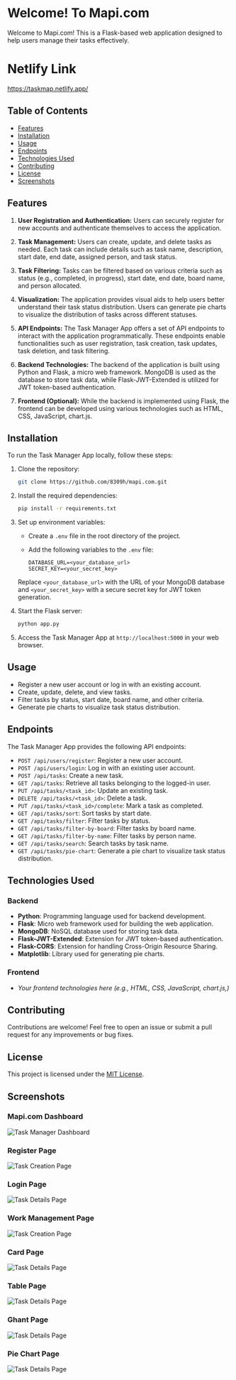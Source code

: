 # Welcome! To Mapi.com

Welcome to Mapi.com! This is a Flask-based web application designed to help users manage their tasks effectively.

# Netlify Link
https://taskmap.netlify.app/

## Table of Contents

- [Features](#features)
- [Installation](#installation)
- [Usage](#usage)
- [Endpoints](#endpoints)
- [Technologies Used](#technologies-used)
- [Contributing](#contributing)
- [License](#license)
- [Screenshots](#screenshots)

<!-- ## Features

- User registration and authentication
- Creating, updating, and deleting tasks
- Filtering tasks by various criteria (e.g., status, start date, board name)
- Generating pie charts to visualize task status distribution
Sure, here's a brief functionality overview that you can include in your repository:

--- -->

## Features


1. **User Registration and Authentication:** Users can securely register for new accounts and authenticate themselves to access the application.

2. **Task Management:** Users can create, update, and delete tasks as needed. Each task can include details such as task name, description, start date, end date, assigned person, and task status.

3. **Task Filtering:** Tasks can be filtered based on various criteria such as status (e.g., completed, in progress), start date, end date, board name, and person allocated.

4. **Visualization:** The application provides visual aids to help users better understand their task status distribution. Users can generate pie charts to visualize the distribution of tasks across different statuses.

5. **API Endpoints:** The Task Manager App offers a set of API endpoints to interact with the application programmatically. These endpoints enable functionalities such as user registration, task creation, task updates, task deletion, and task filtering.

6. **Backend Technologies:** The backend of the application is built using Python and Flask, a micro web framework. MongoDB is used as the database to store task data, while Flask-JWT-Extended is utilized for JWT token-based authentication.

7. **Frontend (Optional):** While the backend is implemented using Flask, the frontend can be developed using various technologies such as HTML, CSS, JavaScript, chart.js.


## Installation

To run the Task Manager App locally, follow these steps:

1. Clone the repository:

   ```bash
   git clone https://github.com/8309h/mapi.com.git
   ```

2. Install the required dependencies:

   ```bash
   pip install -r requirements.txt
   ```

3. Set up environment variables:

   - Create a `.env` file in the root directory of the project.
   - Add the following variables to the `.env` file:

     ```plaintext
     DATABASE_URL=<your_database_url>
     SECRET_KEY=<your_secret_key>
     ```

   Replace `<your_database_url>` with the URL of your MongoDB database and `<your_secret_key>` with a secure secret key for JWT token generation.

4. Start the Flask server:

   ```bash
   python app.py
   ```

5. Access the Task Manager App at `http://localhost:5000` in your web browser.

## Usage

- Register a new user account or log in with an existing account.
- Create, update, delete, and view tasks.
- Filter tasks by status, start date, board name, and other criteria.
- Generate pie charts to visualize task status distribution.

## Endpoints

The Task Manager App provides the following API endpoints:

- `POST /api/users/register`: Register a new user account.
- `POST /api/users/login`: Log in with an existing user account.
- `POST /api/tasks`: Create a new task.
- `GET /api/tasks`: Retrieve all tasks belonging to the logged-in user.
- `PUT /api/tasks/<task_id>`: Update an existing task.
- `DELETE /api/tasks/<task_id>`: Delete a task.
- `PUT /api/tasks/<task_id>/complete`: Mark a task as completed.
- `GET /api/tasks/sort`: Sort tasks by start date.
- `GET /api/tasks/filter`: Filter tasks by status.
- `GET /api/tasks/filter-by-board`: Filter tasks by board name.
- `GET /api/tasks/filter-by-name`: Filter tasks by person name.
- `GET /api/tasks/search`: Search tasks by task name.
- `GET /api/tasks/pie-chart`: Generate a pie chart to visualize task status distribution.

## Technologies Used

### Backend

- **Python**: Programming language used for backend development.
- **Flask**: Micro web framework used for building the web application.
- **MongoDB**: NoSQL database used for storing task data.
- **Flask-JWT-Extended**: Extension for JWT token-based authentication.
- **Flask-CORS**: Extension for handling Cross-Origin Resource Sharing.
- **Matplotlib**: Library used for generating pie charts.

### Frontend

- *Your frontend technologies here (e.g., HTML, CSS, JavaScript, chart.js,)*

## Contributing

Contributions are welcome! Feel free to open an issue or submit a pull request for any improvements or bug fixes.

## License

This project is licensed under the [MIT License](LICENSE).


## Screenshots

### Mapi.com Dashboard

![Task Manager Dashboard](./Frontend/opscreen/screencapture-127-0-0-1-5502-Frontend-index-html-2024-02-17-13_15_54.png)

### Register Page

![Task Creation Page](./Frontend/opscreen/screencapture-127-0-0-1-5500-Frontend-pages-register-html-2024-02-16-15_06_49.png)

### Login Page

![Task Details Page](./Frontend/opscreen/screencapture-127-0-0-1-5500-Frontend-pages-login-html-2024-02-16-15_20_51.png)

### Work Management Page

![Task Creation Page](./Frontend/opscreen/screencapture-127-0-0-1-5500-Frontend-pages-wk-mngt-html-2024-02-16-14_48_08.png)

### Card Page

![Task Details Page](./Frontend/opscreen/screencapture-127-0-0-1-5500-Frontend-pages-wk-task-html-2024-02-16-15_08_00.png)

### Table Page

![Task Details Page](./Frontend/opscreen/screencapture-127-0-0-1-5500-Frontend-pages-wk-task-tab-html-2024-02-16-15_08_31.png)

### Ghant Page

![Task Details Page](./Frontend/opscreen/screencapture-127-0-0-1-5500-Frontend-pages-wk-task-chart-html-2024-02-16-15_09_45.png)

### Pie Chart Page

![Task Details Page](./Frontend/opscreen/screencapture-127-0-0-1-5500-Frontend-pages-wk-task-pie-html-2024-02-16-15_10_37.png)


